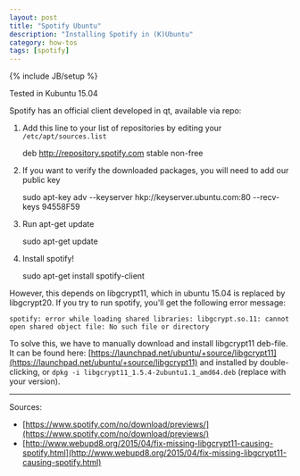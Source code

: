 ```yaml
---
layout: post
title: "Spotify Ubuntu"
description: "Installing Spotify in (K)Ubuntu"
category: how-tos
tags: [spotify]
---
```

{% include JB/setup %}

Tested in Kubuntu 15.04

Spotify has an official client developed in qt, available via repo:

1. Add this line to your list of repositories by editing your `/etc/apt/sources.list`

    deb http://repository.spotify.com stable non-free

2. If you want to verify the downloaded packages, you will need to add our public key

    sudo apt-key adv --keyserver hkp://keyserver.ubuntu.com:80 --recv-keys 94558F59

3. Run apt-get update

    sudo apt-get update

4. Install spotify!

    sudo apt-get install spotify-client

However, this depends on libgcrypt11, which in ubuntu 15.04 is replaced by libgcrypt20.
If you try to run spotify, you'll get the following error message:

    spotify: error while loading shared libraries: libgcrypt.so.11: cannot open shared object file: No such file or directory

To solve this, we have to manually download and install libgcrypt11 deb-file.
It can be found here: [https://launchpad.net/ubuntu/+source/libgcrypt11](https://launchpad.net/ubuntu/+source/libgcrypt11)
and installed by double-clicking, or `dpkg -i libgcrypt11_1.5.4-2ubuntu1.1_amd64.deb` (replace with your version).

______

Sources:

* [https://www.spotify.com/no/download/previews/](https://www.spotify.com/no/download/previews/)
* [http://www.webupd8.org/2015/04/fix-missing-libgcrypt11-causing-spotify.html](http://www.webupd8.org/2015/04/fix-missing-libgcrypt11-causing-spotify.html)

